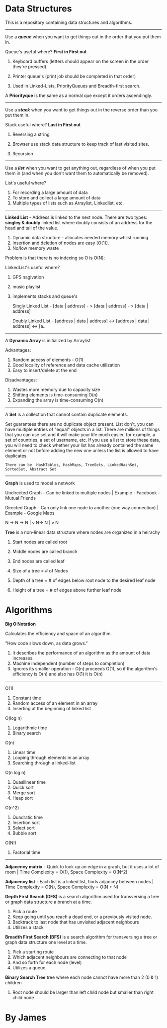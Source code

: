 # Data Structures

This is a repository containing data structures and algorithms.

---------------

Use a _**queue**_ when you want to get things out in the order that you put them in.

Queue's useful where? **First in First out**

1. Keyboard buffers (letters should appear on the screen in the order they're pressed).

2. Printer queue's (print job should be completed in that order)
3. Used in Linked-Lists, PriorityQueues and Breadth-first search.

A **Priorityque** is the same as a normal que except it orders ascendingly.

-------------

Use a **_stack_** when you want to get things out in the reverse order than you put them in.

Stack useful where? **Last in First out**

1. Reversing a string

2. Browser use stack data structure to keep track of last visited sites.

3. Recursion

---

Use a **_list_** when you want to get anything out, regardless of when you put them in (and when you don't want them to automatically be removed).

List's useful where?

1. For recording a large amount of data
2. To store and collect a large amount of data
3. Multiple types of lists such as Arraylist, Linkedlist, etc.

---

**Linked List** - Address is linked to the next node. There are two types: **singley & doubly** linked list where doubly consists of an address for the head and tail of the value.

1. Dynamic data structure - allocates needed memory whilst running
2. Insertion and deletion of nodes are easy (O(1)).
3. No/low memory waste

Problem is that there is no indexing so O is O(N);

LinkedList's useful where?

1. GPS nagivation
2. music playlist
3. implements stacks and queue's


    Singly Linked List - [data | address] - > [data | address] - > [data | address] 

    Doubly Linked List - [address | data | address] <-> [address | data | address] <-> [a..

---

A **Dynamic Array** is initialized by Arraylist

Advantages:

1. Random access of elements - O(1)
2. Good locality of reference and data cache utilization
3. Easy to insert/delete at the end

Disadvantages: 

1. Wastes more memory due to capacity size
2. Shifting elements is time-consuming O(n)
3. Expanding the array is time-consuming O(n)

---

A **Set** is a collection that cannot contain duplicate elements. 

Set guarantees there are no duplicate object present. List don't, you can have multiple entries of "equal" objects in a list. There are millions of things that you can use set and it will make your life much easier, for example, a set of countries, a set of username, etc. If you use a list to store these data, you will need to check whether your list has already contained the same element or not before adding the new one unless the list is allowed to have duplicates.


    There can be  HashTables, HashMaps, TreeSets, LinkedHashSet, SortedSet, Abstract Set


---

**Graph** is used to model a network

Undirected Graph - Can be linked to multiple nodes | Example - Facebook - Mutual Friends

Directed Graph - Can only link one node to another (one way connection) | Example - Google Maps

N -> N -> N
|
v
N-> N
|
v 
N

**Tree** is a non-linear data structure where nodes are organized in a heirachy

1. Start nodes are called root 
2. Middle nodes are called branch 
3. End nodes are called leaf 

1. Size of a tree = # of Nodes
2. Depth of a tree = # of edges below root node to the desired leaf node
3. Height of a tree = # of edges above further leaf node



# Algorithms

**Big O Notation**

Calculates the efficiency and space of an algorithm.

"How code slows down, as data grows."

1. It describes the performance of an algorithm as the amount of data increases.
2. Machine independent (number of steps to completion)
3. Ignores its smaller operation - O(n) proceeds O(1), so if the algorithm's efficiency is O(n) and also has O(1) it is O(n)

---

O(1) 
1. Constant time
2. Random access of an element in an array
3. Inserting at the beginning of linked list

O(log n) 
1. Logarithmic time
2. Binary search

O(n) 
1. Linear time
2. Looping through elements in an array
3. Searching through a linked-list

O(n log n) 
1. Quasilinear time
2. Quick sort 
3. Merge sort
4. Heap sort

O(n^2)
1. Quadratic time
2. Insertion sort
3. Select sort
4. Bubble sort

O(N!)
1. Factorial time

---
**Adjacency matrix** - Quick to look up an edge in a graph, but it uses a lot of room | Time Complexity = O(1), Space Complexity = O(N^2)

**Adjacency list** - Each list is a linked list, finds adjancey between nodes | Time Complexity = O(N), Space Complexity = O(N + N)

**Depth First Search (DFS)** is a search algorithm used for transversing a tree or graph data structure a branch at a time.

1. Pick a route
2. Keep going until you reach a dead end, or a previously visited node.
3. Backtrack to last node that has unvisited adjacent neighbours
4. Utilizes a stack

**Breadth First Search (BFS)** is a search algorithm for transversing a tree or graph data structure one level at a time.

1. Pick a starting route
2. Which adjacent neighbours are connecting to that node
3. And so forth for each node (level)
4. Utilizes a queue

**Binary Search Tree** tree where each node cannot have more than 2 (0 & 1) children

1. Root node should be larger than left child node but smaller than right child node

 # By James

